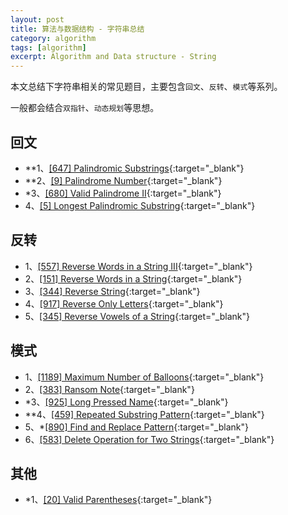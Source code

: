 ```yaml
---
layout: post
title: 算法与数据结构 - 字符串总结
category: algorithm
tags: [algorithm]
excerpt: Algorithm and Data structure - String
---
```



本文总结下字符串相关的常见题目，主要包含`回文`、`反转`、`模式`等系列。  

一般都会结合`双指针`、`动态规划`等思想。  


## 回文  

- **1、[[647] Palindromic Substrings](http://yaoyichen.cn/algorithm/2020/06/26/leetcode-647.html){:target="_blank"}  
- **2、[[9] Palindrome Number](http://yaoyichen.cn/algorithm/2020/04/22/leetcode-9.html){:target="_blank"}  
- *3、[[680] Valid Palindrome II](http://yaoyichen.cn/algorithm/2020/05/23/leetcode-680.html){:target="_blank"}  
- 4、[[5] Longest Palindromic Substring](http://yaoyichen.cn/algorithm/2020/06/26/leetcode-5.html){:target="_blank"} 


## 反转  

- 1、[[557] Reverse Words in a String III](http://yaoyichen.cn/algorithm/2020/06/26/leetcode-557.html){:target="_blank"}  
- 2、[[151] Reverse Words in a String](http://yaoyichen.cn/algorithm/2020/06/26/leetcode-151.html){:target="_blank"}  
- 3、[[344] Reverse String](http://yaoyichen.cn/algorithm/2020/06/27/leetcode-344.html){:target="_blank"}  
- 4、[[917] Reverse Only Letters](http://yaoyichen.cn/algorithm/2020/06/27/leetcode-917.html){:target="_blank"}  
- 5、[[345] Reverse Vowels of a String](http://yaoyichen.cn/algorithm/2020/05/23/leetcode-345.html){:target="_blank"}  


## 模式  

- 1、[[1189] Maximum Number of Balloons](http://yaoyichen.cn/algorithm/2020/03/14/leetcode-1189.html){:target="_blank"}  
- 2、[[383] Ransom Note](http://yaoyichen.cn/algorithm/2020/06/27/leetcode-383.html){:target="_blank"}  
- *3、[[925] Long Pressed Name](http://yaoyichen.cn/algorithm/2020/06/27/leetcode-925.html){:target="_blank"}  
- **4、[[459] Repeated Substring Pattern](http://yaoyichen.cn/algorithm/2020/06/27/leetcode-459.html){:target="_blank"}  
- 5、*[[890] Find and Replace Pattern](http://yaoyichen.cn/algorithm/2020/06/27/leetcode-890.html){:target="_blank"}  
- 6、[[583] Delete Operation for Two Strings](http://yaoyichen.cn/algorithm/2020/06/08/leetcode-583.html){:target="_blank"}  

## 其他  

- *1、[[20] Valid Parentheses](http://yaoyichen.cn/algorithm/2020/05/04/leetcode-20.html){:target="_blank"}  
